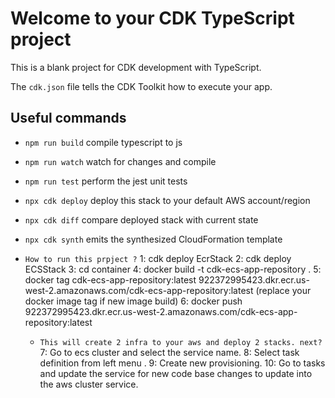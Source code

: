 # Welcome to your CDK TypeScript project

This is a blank project for CDK development with TypeScript.

The `cdk.json` file tells the CDK Toolkit how to execute your app.

## Useful commands

* `npm run build`   compile typescript to js
* `npm run watch`   watch for changes and compile
* `npm run test`    perform the jest unit tests
* `npx cdk deploy`  deploy this stack to your default AWS account/region
* `npx cdk diff`    compare deployed stack with current state
* `npx cdk synth`   emits the synthesized CloudFormation template

* `How to run this prpject ?`
  1: cdk deploy EcrStack
  2: cdk deploy ECSStack
  3: cd container
  4: docker build -t cdk-ecs-app-repository .
  5: docker tag cdk-ecs-app-repository:latest 922372995423.dkr.ecr.us-west-2.amazonaws.com/cdk-ecs-app-repository:latest (replace your docker image tag if new image build)
  6: docker push 922372995423.dkr.ecr.us-west-2.amazonaws.com/cdk-ecs-app-repository:latest

  * `This will create 2 infra to your aws and deploy 2 stacks. next?`
    7: Go to ecs cluster and select the service name.
    8: Select task definition from left menu .
    9: Create new provisioning.
    10: Go to tasks and update the service for new code base changes to update into the aws cluster service.
    
